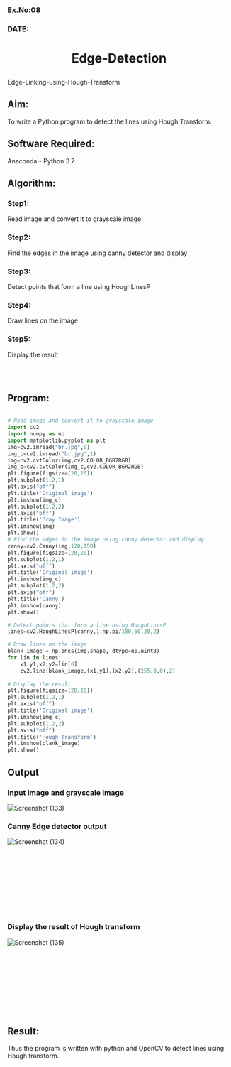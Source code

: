 ### Ex.No:08
### DATE: 
# <p align="center">Edge-Detection</p>
 Edge-Linking-using-Hough-Transform
## Aim:
To write a Python program to detect the lines using Hough Transform.

## Software Required:
Anaconda - Python 3.7

## Algorithm:
### Step1:
Read image and convert it to grayscale image

### Step2:
Find the edges in the image using canny detector and display

### Step3:
Detect points that form a line using HoughLinesP


### Step4:
Draw lines on the image

### Step5:
Display the result

</br>
</br>

## Program:
```Python

# Read image and convert it to grayscale image
import cv2 
import numpy as np
import matplotlib.pyplot as plt
img=cv2.imread("br.jpg",0)
img_c=cv2.imread("br.jpg",1)
img=cv2.cvtColor(img,cv2.COLOR_BGR2RGB)
img_c=cv2.cvtColor(img_c,cv2.COLOR_BGR2RGB)
plt.figure(figsize=(20,20))
plt.subplot(1,2,1)
plt.axis("off")
plt.title('Original image')
plt.imshow(img_c)
plt.subplot(1,2,2)
plt.axis("off")
plt.title('Gray Image')
plt.imshow(img)
plt.show()
# Find the edges in the image using canny detector and display
canny=cv2.Canny(img,120,150)
plt.figure(figsize=(20,20))
plt.subplot(1,2,1)
plt.axis("off")
plt.title('Original image')
plt.imshow(img_c)
plt.subplot(1,2,2)
plt.axis("off")
plt.title('Canny')
plt.imshow(canny)
plt.show()

# Detect points that form a line using HoughLinesP
lines=cv2.HoughLinesP(canny,1,np.pi/180,50,20,2)

# Draw lines on the image
blank_image = np.ones(img.shape, dtype=np.uint8)
for lin in lines:
    x1,y1,x2,y2=lin[0]
    cv2.line(blank_image,(x1,y1),(x2,y2),(255,0,0),2)
    
# Display the result
plt.figure(figsize=(20,20))
plt.subplot(1,2,1)
plt.axis("off")
plt.title('Original image')
plt.imshow(img_c)
plt.subplot(1,2,2)
plt.axis("off")
plt.title('Hough Transform')
plt.imshow(blank_image)
plt.show()

```


## Output

### Input image and grayscale image
![Screenshot (133)](https://user-images.githubusercontent.com/75235334/169962720-33efaf6d-179c-4809-b425-4a917fd57da6.png)

### Canny Edge detector output
![Screenshot (134)](https://user-images.githubusercontent.com/75235334/169962761-93e00ec5-1df6-46ba-9dad-4f5f7306f6c1.png)

</br>

</br>
</br>

</br>

</br>

</br>
</br>

</br>

### Display the result of Hough transform

![Screenshot (135)](https://user-images.githubusercontent.com/75235334/169962820-aa64cf20-d012-4c1c-b114-2c3d16b3490e.png)

</br>

</br>
</br>

</br>

</br>

</br>
</br>

</br>

## Result:
Thus the program is written with python and OpenCV to detect lines using Hough transform. 
